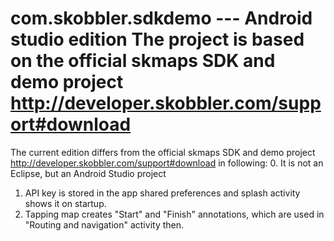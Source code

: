 com.skobbler.sdkdemo --- Android studio edition
The project is based on the official skmaps SDK and demo project http://developer.skobbler.com/support#download
============

The current edition differs from the official skmaps SDK and demo project http://developer.skobbler.com/support#download in following:
0. It is not an Eclipse, but an Android Studio project
1. API key is stored in the app shared preferences and splash activity shows it on startup.
2. Tapping map creates "Start" and "Finish" annotations, which are used in "Routing and navigation" activity then.
